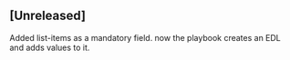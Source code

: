 ## [Unreleased]
Added list-items as a mandatory field. now the playbook creates an EDL and adds values to it.